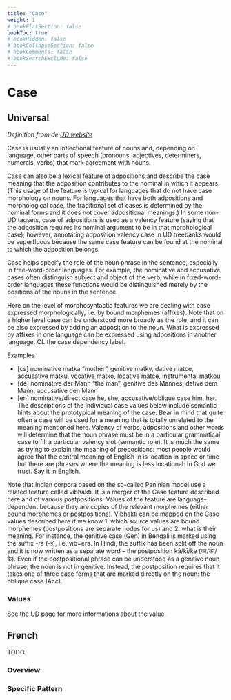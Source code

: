 ```yaml
---
title: "Case"
weight: 1
# bookFlatSection: false
bookToc: true
# bookHidden: false
# bookCollapseSection: false
# bookComments: false
# bookSearchExclude: false
---
```



# Case

## Universal


*Definition from de [UD website](https://universaldependencies.org/u/feat/Case.html)*

Case is usually an inflectional feature of nouns and, depending on language, other parts of speech (pronouns, adjectives, determiners, numerals, verbs) that mark agreement with nouns.

Case can also be a lexical feature of adpositions and describe the case meaning that the adposition contributes to the nominal in which it appears. (This usage of the feature is typical for languages that do not have case morphology on nouns. For languages that have both adpositions and morphological case, the traditional set of cases is determined by the nominal forms and it does not cover adpositional meanings.) In some non-UD tagsets, case of adpositions is used as a valency feature (saying that the adposition requires its nominal argument to be in that morphological case); however, annotating adposition valency case in UD treebanks would be superfluous because the same case feature can be found at the nominal to which the adposition belongs.

Case helps specify the role of the noun phrase in the sentence, especially in free-word-order languages. For example, the nominative and accusative cases often distinguish subject and object of the verb, while in fixed-word-order languages these functions would be distinguished merely by the positions of the nouns in the sentence.

Here on the level of morphosyntactic features we are dealing with case expressed morphologically, i.e. by bound morphemes (affixes). Note that on a higher level case can be understood more broadly as the role, and it can be also expressed by adding an adposition to the noun. What is expressed by affixes in one language can be expressed using adpositions in another language. Cf. the case dependency label.

Examples
- [cs] nominative matka “mother”, genitive matky, dative matce, accusative matku, vocative matko, locative matce, instrumental matkou
- [de] nominative der Mann “the man”, genitive des Mannes, dative dem Mann, accusative den Mann
- [en] nominative/direct case he, she, accusative/oblique case him, her.
The descriptions of the individual case values below include semantic hints about the prototypical meaning of the case. Bear in mind that quite often a case will be used for a meaning that is totally unrelated to the meaning mentioned here. Valency of verbs, adpositions and other words will determine that the noun phrase must be in a particular grammatical case to fill a particular valency slot (semantic role). It is much the same as trying to explain the meaning of prepositions: most people would agree that the central meaning of English in is location in space or time but there are phrases where the meaning is less locational: In God we trust. Say it in English.

Note that Indian corpora based on the so-called Paninian model use a related feature called vibhakti. It is a merger of the Case feature described here and of various postpositions. Values of the feature are language-dependent because they are copies of the relevant morphemes (either bound morphemes or postpositions). Vibhakti can be mapped on the Case values described here if we know 1. which source values are bound morphemes (postpositions are separate nodes for us) and 2. what is their meaning. For instance, the genitive case (Gen) in Bengali is marked using the suffix -ra (-র), i.e. vib=era. In Hindi, the suffix has been split off the noun and it is now written as a separate word – the postposition kā/kī/ke (का/की/के). Even if the postpositional phrase can be understood as a genitive noun phrase, the noun is not in genitive. Instead, the postposition requires that it takes one of three case forms that are marked directly on the noun: the oblique case (Acc).



### Values

See the [UD page](https://universaldependencies.org/u/feat/Case.html) for more informations about the value.



## French

TODO
### Overview

### Specific Pattern



